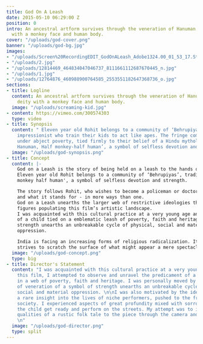 ```yaml
---
title: God On A Leash
date: 2015-05-10 06:29:00 Z
position: 0
intro: An ancestral artform survives through the veneration of Hanuman, a hindu deity
  with a monkey face and human body.
cover: "/uploads/god-cover.png"
banner: "/uploads/god-bg.jpg"
images:
- "/uploads/Screen%20RecordingEDIT_GodOnALeash_Adobe1324.00_01_53_17.Still002.jpg"
- "/uploads/2.jpg"
- "/uploads/12814469_464834047046737_8111661112687670445_n.jpg"
- "/uploads/1.jpg"
- "/uploads/12764876_460988900764585_2553551182647368736_o.jpg"
sections:
- title: Logline
  content: An ancestral artform survives through the veneration of Hanuman, a hindu
    deity with a monkey face and human body.
  image: "/uploads/screaming-kid.jpg"
- content: https://vimeo.com/300574303
  type: video
- title: Synopsis
  content: " Eleven year old Rohit belongs to a community of ‘Behrupiyas’, traditional
    impressionist who train their kids to act like apes. The fringe community survives
    under abject poverty, tied firmly to their belief of a Hindu mythological deity
    Hanuman, Half monkey-half human’, a symbol of selfless devotion and strength. "
  image: "/uploads/god-synopsis.png"
- title: Concept
  content: |-
    God on a Leash is the story of being held on a leash to the hands of faith, heritage and poverty through an excavation of the relation between humanism and divinity.
    Eleven year old Rohit belongs to a community of ‘Behrupiyas’, traditional impressionists who train their children to act like apes. This fringe community survives under abject poverty, tied firmly to their belief in the power of a Hindu mythological deity 'Hanuman: half
    monkey half human', a symbol of selfless devotion and strength.

    The story follows Rohit, who wishes to become a policeman or doctor but is instead forced into the practice. In the end, he embodies the deity
    and what it stands for - in more ways than one.
    God on a Leash unearths the larger web of restrictive ideologies that twine our minds and bodies, connecting us in kinship to the trapped
    figures populating this film’s artistic landscape.
    I was acquainted with this cultural practice at a very young age and through this film, I attempted to observe and unravel the predicament
    of a child tied on a emblematic leash of poverty, faith and heritage. I was personally moved by how the practice of veneration of a symbol of
    strength unearths an unbreakable cycle of physical, social and material
    oppression.

    India is facing an increasing forms of religious radicalization. It is easy to forget what religion imbues for the disenfranchised. God on a Leash
    strives to scratch the surface of what might appear a mere spectacle.
  image: "/uploads/god-concept.png"
  type: big
- title: Director's Statement
  content: "I was acquainted with this cultural practice at a very young age and through
    this film, I attempted to observe and unravel the predicament of a child trapped
    in a web of poverty, faith and heritage. I was personally moved by how the practice
    of veneration of a symbol of strength unearths an unbreakable cycle of physical,
    social and material oppression. \n\nI was also motivated by the idea of capturing
    a rare insight into the lives of niche performers, pushed to the fringes of the
    society. I experienced aspects of great profundity mixed with sorrow while capturing
    the child get ready and perform on the streets. My attempt was to impart visceral
    qualities of a rustic folk tale to the piece through the camera and sound work.
    \n"
  image: "/uploads/god-director.png"
  type: split
---
```


